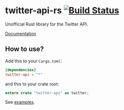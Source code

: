 # twitter-api-rs [![Build Status](https://travis-ci.org/gifnksm/twitter-api-rs.svg)](https://travis-ci.org/gifnksm/twitter-api-rs)

Unofficial Rust library for the Twitter API.

[Documentation](http://gifnksm.github.io/twitter-api-rs)

## How to use?

Add this to your `Cargo.toml`:

```toml
[dependencies]
twitter-api = "*"
```

and this to your crate root:

```rust
extern crate "twitter-api" as twitter;
```

See [examples](./examples).
